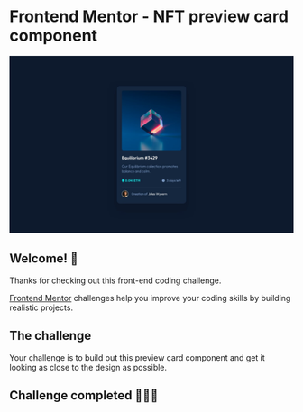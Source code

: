 # Frontend Mentor - NFT preview card component

![Design preview for the NFT preview card component coding challenge](./design/nft-preview-card-component-main.jpg)

## Welcome! 👋

Thanks for checking out this front-end coding challenge.

[Frontend Mentor](https://www.frontendmentor.io) challenges help you improve your coding skills by building realistic projects.

## The challenge

Your challenge is to build out this preview card component and get it looking as close to the design as possible.

## Challenge completed 🎉🎉🎉